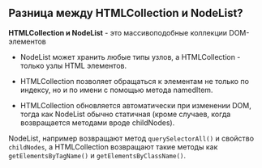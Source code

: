 ## Разница между HTMLCollection и NodeList?

**HTMLCollection и NodeList** - это массивоподобные коллекции DOM-элементов

- NodeList может хранить любые типы узлов, а HTMLCollection - только узлы HTML элементов.

- HTMLCollection позволяет обращаться к элементам не только по индексу, но и по имени с помощью метода namedItem.

- HTMLCollection обновляется автоматически при изменении DOM, тогда как NodeList обычно статичная (кроме случаев, когда возвращается методами вроде childNodes).

NodeList, например возвращают метод `querySelectorAll()` и свойство `childNodes`, а HTMLCollection возвращают такие методы как `getElementsByTagName()` и `getElementsByClassName()`. 